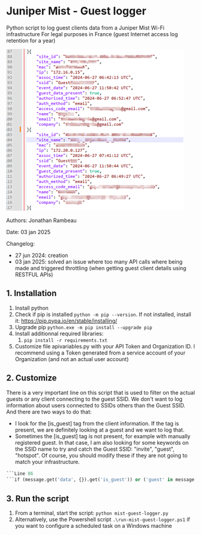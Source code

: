 # Juniper Mist - Guest logger

Python script to log guest clients data from a Juniper Mist Wi-Fi infrastructure
For legal purposes in France (guest Internet access log retention for a year)

![screenshot](mist-guest-logger-screenshot01.png)

Authors: Jonathan Rambeau

Date: 03 jan 2025

Changelog:
- 27 jun 2024: creation
- 03 jan 2025: solved an issue where too many API calls where being made and triggered throttling (when getting guest client details using RESTFUL APIs) 

## 1. Installation

1. Install python
2. Check if pip is installed ``` python -m pip --version ```. If not installed, install it: https://pip.pypa.io/en/stable/installing/
3. Upgrade pip ``` python.exe -m pip install --upgrade pip ```
4. Install additionnal required libraries:
    1. ```pip install -r requirements.txt```
5. Customize file apivariables.py with your API Token and Organization ID. I recommend using a Token generated from a service account of your Organization (and not an actual user account)

## 2. Customize

There is a very important line on this script that is used to filter on the actual guests or any client connecting to the guest SSID. We don't want to log information about users connected to SSIDs others than the Guest SSID. And there are two ways to do that:
- I look for the [is_guest] tag from the client information. If the tag is present, we are definitely looking at a guest and we want to log that.
- Sometimes the [is_guest] tag is not present, for example with manually registered guest. In that case, I am also looking for some keywords on the SSID name to try and catch the Guest SSID: "invite", "guest", "hotspot". Of course, you should modify these if they are not going to match your infrastructure.

```python
```Line 86
```if (message.get('data', {}).get('is_guest')) or ('guest' in message['data'].get('ssid', '').lower()) or ('invite' in message['data'].get('ssid', '').lower()) or ('hotspot' in message['data'].get('ssid', '').lower()):
```

## 3. Run the script

1. From a terminal, start the script: ``` python mist-guest-logger.py ```
2. Alternatively, use the Powershell script ```.\run-mist-guest-logger.ps1``` if you want to configure a scheduled task on a Windows machine